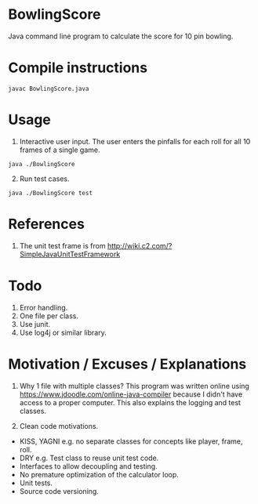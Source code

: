 # BowlingScore
Java command line program to calculate the score for 10 pin bowling.
 
# Compile instructions 
`javac BowlingScore.java`
 
# Usage
1. Interactive user input. The user enters the pinfalls for each roll for all 10 frames of a single game.

`java ./BowlingScore`

2. Run test cases.

`java ./BowlingScore test`

# References
1. The unit test frame is from http://wiki.c2.com/?SimpleJavaUnitTestFramework

# Todo
1. Error handling.
2. One file per class.
3. Use junit.
4. Use log4j or similar library.

# Motivation / Excuses / Explanations 
1. Why 1 file with multiple classes? This program was written online using https://www.jdoodle.com/online-java-compiler because I didn't have access to a proper computer. This also explains the logging and test classes.

2. Clean code motivations.
  * KISS, YAGNI e.g. no separate classes for concepts like player, frame, roll.
  * DRY e.g. Test class to reuse unit test code.
  * Interfaces to allow decoupling and testing.
  * No premature optimization of the calculator loop.
  * Unit tests.
  * Source code versioning.
